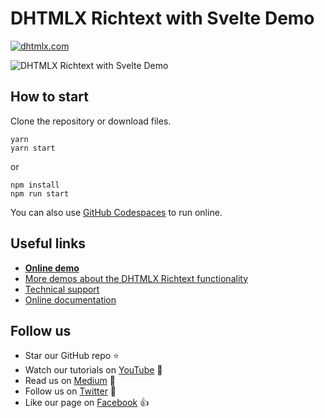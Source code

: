 # DHTMLX Richtext with Svelte Demo

[![dhtmlx.com](https://img.shields.io/badge/made%20by-DHTMLX-blue)](https://dhtmlx.com/)

![DHTMLX Richtext with Svelte Demo](https://raw.githubusercontent.com/DHTMLX/svelte-richtext-demo/master/richtext.png)

## How to start

Clone the repository or download files.

```
yarn
yarn start
```

or

```
npm install
npm run start
```

You can also use [GitHub Codespaces](https://docs.github.com/en/codespaces/developing-in-a-codespace/creating-a-codespace-for-a-repository) to run online.

## Useful links

- **[Online demo](https://replit.com/@dhtmlx/dhtmlx-richtext-with-svelte)**
- [More demos about the DHTMLX Richtext functionality](https://snippet.dhtmlx.com/807qbp9v?tag=richtext&mode=wide)
- [Technical support ](https://forum.dhtmlx.com/c/richtext)
- [Online  documentation](https://docs.dhtmlx.com/richtext/)

## Follow us

- Star our GitHub repo :star:
- Watch our tutorials on [YouTube](https://www.youtube.com/user/dhtmlx/videos) :eyes:
- Read us on [Medium](https://dhtmlx.medium.com) :newspaper:
- Follow us on [Twitter](https://twitter.com/dhtmlx) :feet:
- Like our page on [Facebook](https://www.facebook.com/dhtmlx/) :thumbsup:
